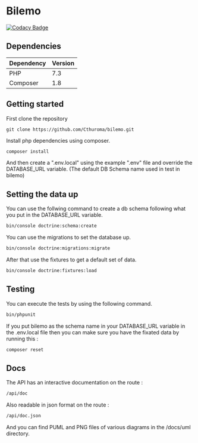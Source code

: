 # Bilemo

[![Codacy Badge](https://api.codacy.com/project/badge/Grade/94bd9b4740834668abb2b2f956b27457)](https://app.codacy.com/gh/Cthuroma/bilemo?utm_source=github.com&utm_medium=referral&utm_content=Cthuroma/bilemo&utm_campaign=Badge_Grade_Settings)

## Dependencies

Dependency  | Version
------------- | -------------
PHP  | 7.3
Composer  | 1.8

## Getting started

First clone the repository
```git
git clone https://github.com/Cthuroma/bilemo.git
```

Install php dependencies using composer.
```bash
composer install
```

And then create a ".env.local" using the example ".env" file and override the DATABASE_URL variable.
(The default DB Schema name used in test in bilemo)

## Setting the data up

You can use the follwing command to create a db schema following what you put in the DATABASE_URL variable.
```bash
bin/console doctrine:schema:create
```

You can use the migrations to set the database up.
```bash
bin/console doctrine:migrations:migrate
```

After that use the fixtures to get a default set of data.
```bash
bin/console doctrine:fixtures:load
```

## Testing

You can execute the tests by using the following command.
```bash
bin/phpunit
```

If you put bilemo as the schema name in your DATABASE_URL variable in the .env.local file then you can make sure you have the fixated data by running this :
```bash
composer reset
```

## Docs

The API has an interactive documentation on the route :
```bash
/api/doc
```
Also readable in json format on the route :
```bash
/api/doc.json
```

And you can find PUML and PNG files of various diagrams in the /docs/uml directory.


